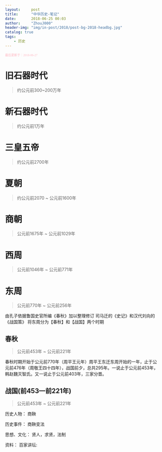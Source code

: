 ```yaml
---
layout:     post
title:      "中华历史-笔记"
date:       2018-06-25 00:03
author:     "ZhouJ000"
header-img: "img/in-post/2018/post-bg-2018-headbg.jpg"
catalog: true
tags:
    - 历史
--- 
```


<font color="#FFB6C1" size="1" face="黑体">最后更新于：2018-06-27</font>

# 旧石器时代
> 约公元前300~200万年

# 新石器时代
> 约公元前1万年

# 三皇五帝
> 约公元前2700年

# 夏朝
> 约公元前2070 ~ 公元前1600年

# 商朝
> 公元前1675年 ~ 公元前1029年

# 西周
> 公元前1046年 ~ 公元前771年

# 东周
> 公元前770年 ~ 公元前256年

由孔子依据鲁国史官所编《春秋》加以整理修订
司马迁的《史记》和汉代刘向的《战国策》
将东周分为【春秋】和【战国】两个时期

## 春秋
> 公元前453年 ~ 公元前221年

春秋时期开始于公元前770年（周平王元年）周平王东迁东周开始的一年，止于公元前476年（周敬王四十四年），战国前夕，总共295年。一说止于公元前453年，韩赵魏灭智氏。又一说止于公元前403年，三家分晋。

## 战国(前453—前221年)
> 公元前453年 ~ 公元前221年

历史人物：
商鞅

历史事件：
商鞅变法

思想、文化：
贤人，求贤，法制


资料：
百家讲坛:




















